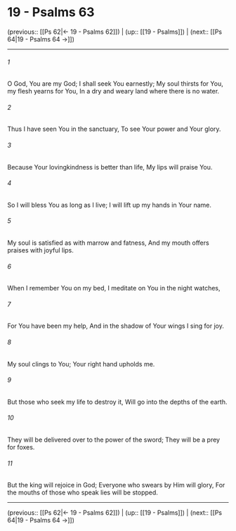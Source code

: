 # 19 - Psalms 63

(previous:: [[Ps 62|← 19 - Psalms 62]]) | (up:: [[19 - Psalms]]) | (next:: [[Ps 64|19 - Psalms 64 →]])

***


###### 1 
O God, You are my God; I shall seek You earnestly; My soul thirsts for You, my flesh yearns for You, In a dry and weary land where there is no water. 

###### 2 
Thus I have seen You in the sanctuary, To see Your power and Your glory. 

###### 3 
Because Your lovingkindness is better than life, My lips will praise You. 

###### 4 
So I will bless You as long as I live; I will lift up my hands in Your name. 

###### 5 
My soul is satisfied as with marrow and fatness, And my mouth offers praises with joyful lips. 

###### 6 
When I remember You on my bed, I meditate on You in the night watches, 

###### 7 
For You have been my help, And in the shadow of Your wings I sing for joy. 

###### 8 
My soul clings to You; Your right hand upholds me. 

###### 9 
But those who seek my life to destroy it, Will go into the depths of the earth. 

###### 10 
They will be delivered over to the power of the sword; They will be a prey for foxes. 

###### 11 
But the king will rejoice in God; Everyone who swears by Him will glory, For the mouths of those who speak lies will be stopped.

***

(previous:: [[Ps 62|← 19 - Psalms 62]]) | (up:: [[19 - Psalms]]) | (next:: [[Ps 64|19 - Psalms 64 →]])

